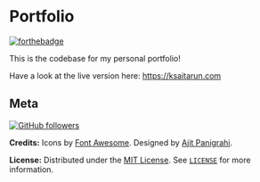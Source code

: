 # Portfolio

[![forthebadge](https://forthebadge.com/images/badges/built-with-love.svg)](https://forthebadge.com)

This is the codebase for my personal portfolio!

Have a look at the live version here: https://ksaitarun.com

## Meta

[![GitHub followers](https://img.shields.io/github/followers/SAITARUN55.svg?style=social&label=Follow&maxAge=2592000)](https://github.com/SAITARUN55?tab=followers)

**Credits:**
Icons by [Font Awesome](https://fontawesome.com).
Designed by [Ajit Panigrahi](https://ajitpanigrahi.com).

**License:**
Distributed under the [MIT License](https://opensource.org/licenses/MIT). See [`LICENSE`](https://github.com/SAITARUN55/Portfolio/blob/master/LICENSE) for more information.
